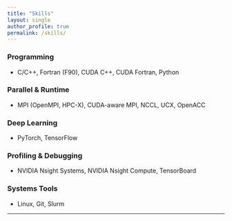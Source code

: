 ```yaml
---
title: "Skills"
layout: single
author_profile: true
permalink: /skills/
---
```



### Programming
- C/C++, Fortran (F90), CUDA C++, CUDA Fortran, Python


### Parallel & Runtime
- MPI (OpenMPI, HPC-X), CUDA-aware MPI, NCCL, UCX, OpenACC


### Deep Learning
- PyTorch, TensorFlow


### Profiling & Debugging
- NVIDIA Nsight Systems, NVIDIA Nsight Compute, TensorBoard


### Systems Tools
- Linux, Git, Slurm


---
